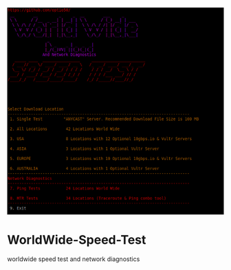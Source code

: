  ![ScreenShot](https://github.com/optio50/WorldWide-Speed-Test/blob/master/Speed-Test-Screen.png?raw=true|alt=octocat)
# WorldWide-Speed-Test
worldwide speed test and network diagnostics 
